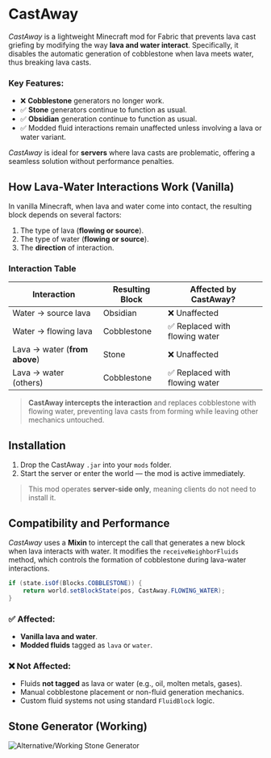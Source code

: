# CastAway

*CastAway* is a lightweight Minecraft mod for Fabric that prevents lava cast griefing by modifying the way **lava and water interact**. Specifically, it disables the automatic generation of cobblestone when lava meets water, thus breaking lava casts.

### Key Features:
- ❌ **Cobblestone** generators no longer work.
- ✅ **Stone** generators continue to function as usual.
- ✅ **Obsidian** generation continue to function as usual.
- ✅ Modded fluid interactions remain unaffected unless involving a lava or water variant.

*CastAway* is ideal for **servers** where lava casts are problematic, offering a seamless solution without performance penalties.

##  How Lava-Water Interactions Work (Vanilla)

In vanilla Minecraft, when lava and water come into contact, the resulting block depends on several factors:

1. The type of lava (**flowing or source**).
2. The type of water (**flowing or source**).
3. The **direction** of interaction.

### Interaction Table

| Interaction                             | Resulting Block | Affected by CastAway?        |
|----------------------------------------|------------------|------------------------------|
| Water → source lava       | Obsidian         | ❌ Unaffected                |
| Water → flowing lava    | Cobblestone      | ✅ Replaced with flowing water |
| Lava → water (**from above**) | Stone            | ❌ Unaffected                |
| Lava → water (others)   | Cobblestone      | ✅ Replaced with flowing water |

>  **CastAway intercepts the interaction** and replaces cobblestone with flowing water, preventing lava casts from forming while leaving other mechanics untouched.

## Installation

1. Drop the CastAway `.jar` into your `mods` folder.
2. Start the server or enter the world — the mod is active immediately.

> This mod operates **server-side only**, meaning clients do not need to install it.

## Compatibility and Performance

*CastAway* uses a **Mixin** to intercept the call that generates a new block when lava interacts with water. It modifies the `receiveNeighborFluids` method, which controls the formation of cobblestone during lava-water interactions.

```java
if (state.isOf(Blocks.COBBLESTONE)) {
    return world.setBlockState(pos, CastAway.FLOWING_WATER);
}
```

### ✅ Affected:
- **Vanilla lava and water**.
- **Modded fluids** tagged as `lava` or `water`.

### ❌ Not Affected:
- Fluids **not tagged** as lava or water (e.g., oil, molten metals, gases).
- Manual cobblestone placement or non-fluid generation mechanics.
- Custom fluid systems not using standard `FluidBlock` logic.

## Stone Generator (Working)

![Alternative/Working Stone Generator](https://cdn.modrinth.com/data/cached_images/e23f72c914b21b58dc1b14915c5a3d2cbd523ea5.png)
